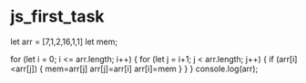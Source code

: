 # js_first_task
let arr = [7,1,2,16,1,1]
let mem;

for (let i = 0; i <= arr.length; i++) {
    for (let j = i+1; j < arr.length; j++) {
        if (arr[i]<arr[j]) {
            mem=arr[j]
            arr[j]=arr[i]
            arr[i]=mem
        }
    }
}
console.log(arr);

